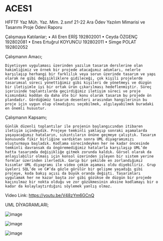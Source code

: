 # ACES1
HFFTF Yaz Müh. Yaz. Mim. 2.sınıf 21-22 Ara Ödev
Yazılım Mimarisi ve Tasarımı Proje Ödevi Raporu	

Çalışmaya Katılanlar;
•	Ali Eren ERİŞ 192802001
•	Ceyda ÖZGENÇ 192802081
•	Enes Ertuğrul KOYUNCU 192802011	
•	Simge POLAT 192802052

Çalışmanın Amacı;

	Diyetisyen uygulaması üzerinden yazılım tasarım derslerine olan hakimliğimiz ve örnek bir projede atacağımız adımları, nelerle karşılaşıp herhangi bir farklılık veya sorun üzerinde tasarım ve yapı olarak ne gibi değişikliklere gidileceği, çok kişili projelerde tasarımsal süreci yönettiğimiz gibi kişileri de yönetmeyi ve düzgün bir iletişimle iyi bir ortak ürün çıkarılması hedeflenmiştir. Süreç içerisinde toplantılarda geçirdiğimiz iletişim süreci ve proje kısmındaki koddan da daha öte bir konu olarak tasarım bu projede ön plandadır. Gördüğümüz tasarım desenleri arasından hangilerinin bu proje için uygun olup olmadığını seçebilmek, algılayabilmek buradaki en önemli husustur.

Çalışmanın Kapsamı;

	Günlük düzenli toplantılar ile projenin başlangıcından itibaren iletişim içindeydik. Projeye temkinli yaklaşıp sonraki aşamalarda yaşayacağımız hataların, sıkıntıların önüne geçmeye çalıştık. Tasarım konusunda fikir birliğine vardıktan sonra UML diyagramımızı oluşturmaya başladık. Kodlama sürecindeyken her ne kadar öncesinde temkinli davransak da öngöremediğimiz hatalarla karşılaşıp UML’de hatta tasarımda değişikliğe gitmek zorunda kaldık. Görsel olarak da anlaşılabilir olması için konsol üzerinden işleyen bir sistem yerine formlar üzerinden ilerledik. Garip bir şekilde en zorlandığımız kısımlar UML diyagramı ile video çekim aşaması oldu diyebiliriz. Grup üyeleri SQL’de ve C#’da gözle görülür bir gelişme yaşadığı gibi projeye, koda bakış açısı da büyük oranda değişti. Tasarımları uygulamak her ne kazar başta zor gibi gözükse de düzgün bir projede kaçınılmaz bir nokta olduğu ve zor gözükmesinin aksine kodlamayı bir o kadar da kolaylaştırdığını söylemek yanlış olmaz. 

Video Link: https://youtu.be/V48zYm6GCnQ

UML DİYAGRAMLARI; 

![image](https://github.com/CeydaOzgenc/ACES1/assets/82287243/6da2b055-a3ef-4ed8-b71e-40cb3e4ed817)

![image](https://github.com/CeydaOzgenc/ACES1/assets/82287243/68df4871-77ad-4c5c-8436-958af485c831)

![image](https://github.com/CeydaOzgenc/ACES1/assets/82287243/3859010f-c0fd-419e-bde2-5bfdaf51a646)



